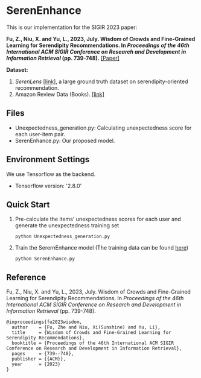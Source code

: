 # SerenEnhance

This is our implementation for the SIGIR 2023 paper: 

**Fu, Z., Niu, X. and Yu, L., 2023, July. Wisdom of Crowds and Fine-Grained Learning for Serendipity Recommendations. In _Proceedings of the 46th International ACM SIGIR Conference on Research and Development in Information Retrieval_ (pp. 739-748).** [[Paper]](https://dl.acm.org/doi/10.1145/3539618.3591787)

**Dataset:**  
1. _SerenLens_ [[link]](https://github.com/zhefu2/SerenLens), a large ground truth dataset on serendipity-oriented recommendation.
2. Amazon Review Data (Books). [[link]](https://cseweb.ucsd.edu/~jmcauley/datasets/amazon_v2/)

 ## Files

- Unexpectedness_generation.py: Calculating unexpectedness score for each user-item pair.
- SerenEnhance.py: Our proposed model.

## Environment Settings
 We use Tensorflow as the backend.
 * Tensorflow version: '2.8.0'
 
## Quick Start

1. Pre-calculate the items' unexpectedness scores for each user and generate the unexpectedness training set
    ```
    python Unexpectedness_generation.py
    ```
    
2. Train the SerernEnhance model (The training data can be found [here](https://drive.google.com/drive/folders/10zNYgfyoe5NVJM3uPUZTTuOEDzG7sHuu?usp=sharing))
    ```
    python SerenEnhance.py
    ```
 

## Reference
Fu, Z., Niu, X. and Yu, L., 2023, July. Wisdom of Crowds and Fine-Grained Learning for Serendipity Recommendations. In _Proceedings of the 46th International ACM SIGIR Conference on Research and Development in Information Retrieval_ (pp. 739-748).


```  
@inproceedings{fu2023wisdom,
  author    = {Fu, Zhe and Niu, Xi(Sunshine) and Yu, Li},
  title     = {Wisdom of Crowds and Fine-Grained Learning for Serendipity Recommendations},
  booktitle = {Proceedings of the 46th International ACM SIGIR Conference on Research and Development in Information Retrieval},
  pages     = {739--748},
  publisher = {{ACM}},
  year      = {2023}
}
```
